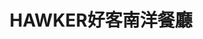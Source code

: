 ---
title: "HAWKER好客南洋餐廳"
description: "HAWKER好客南洋餐廳"
layout: shop
keywords:
  - 美食競賽
  - 台灣美食
  - 美食精選
datePublished: "2025-06-30"
dateModified: "2025-07-03"
city: "高雄市"
district: "前鎮區"
address: "高雄市前鎮區新光路33號2樓"
phone: "072132037"
geo: "22.611319256550672, 120.30348383363544"
google_map: "https://maps.app.goo.gl/ugmBrVcTndYarTiR7"
footinder: "https://footinder.com.tw/%e9%ab%98%e9%9b%84%e5%b8%82%e5%89%8d%e9%8e%ae%e5%8d%80/362199/"
official: "https://ickaohsiung.com/restaurant/hawker/"
award:
  - name: "500盤"
    year: "2024"
    entries:
      - dishes:
          - "印度抓餅"

---